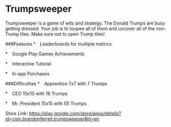 # Trumpsweeper

Trumpsweeper is a game of wits and strategy. The Donald Trumps are busy getting dressed. Your job is to toupee all of them and uncover all of the non-Trump tiles. Make sure not to open Trump tiles!


###Features
* Leaderboards for multiple metrics

* Google Play Games Achievements

* Interactive Tutorial

* In-app Purchases


###Difficulties
* Apprentice 7x7 with 7 Trumps

* CEO 10x10 with 18 Trumps

* Mr. President 15x15 with 55 Trumps

Store Link: https://play.google.com/store/apps/details?id=com.brandonferrell.trumpsweeper&hl=en